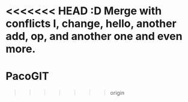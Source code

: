<<<<<<< HEAD :D
Merge with conflicts I, change, hello, another add, op, and another one and even more.
=======
# PacoGIT
>>>>>>> origin
